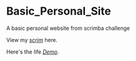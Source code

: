 # Basic_Personal_Site
A basic personal website from scrimba challenge

View my *[scrim](https://scrimba.com/scrim/cJP8zWsJ)* here.

Here's the life *[Demo](https://code-ebullient.github.io/basic_personal_site/)*.
